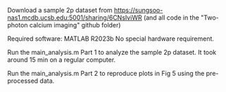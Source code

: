 Download a sample 2p dataset from https://sungsoo-nas1.mcdb.ucsb.edu:5001/sharing/6CNsIviWR
(and all code in the "Two-photon calcium imaging" github folder)

Required software: MATLAB R2023b
No special hardware requirement.

Run the main_analysis.m Part 1 to analyze the sample 2p dataset. 
It took around 15 min on a regular computer.

Run the main_analysis.m Part 2 to reproduce plots in Fig 5 using the pre-processed data.

